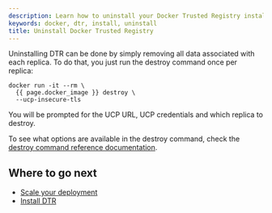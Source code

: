 ```yaml
---
description: Learn how to uninstall your Docker Trusted Registry installation.
keywords: docker, dtr, install, uninstall
title: Uninstall Docker Trusted Registry
---
```


Uninstalling DTR can be done by simply removing all data associated with each
replica. To do that, you just run the destroy command once per replica:

```none
docker run -it --rm \
  {{ page.docker_image }} destroy \
  --ucp-insecure-tls
```

You will be prompted for the UCP URL, UCP credentials and which replica to
destroy.

To see what options are available in the destroy command, check the
[destroy command reference documentation](../../../reference/cli/destroy.md).

## Where to go next

* [Scale your deployment](../configure/set-up-high-availability.md)
* [Install DTR](index.md)

